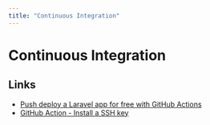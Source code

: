 ```yaml
---
title: "Continuous Integration"
---
```


# Continuous Integration

## Links
- [Push deploy a Laravel app for free with GitHub Actions][1]
- [GitHub Action - Install a SSH key][2]


[1]:	https://laravel-news.com/push-deploy-with-github-actions
[2]:	https://github.com/marketplace/actions/install-ssh-key